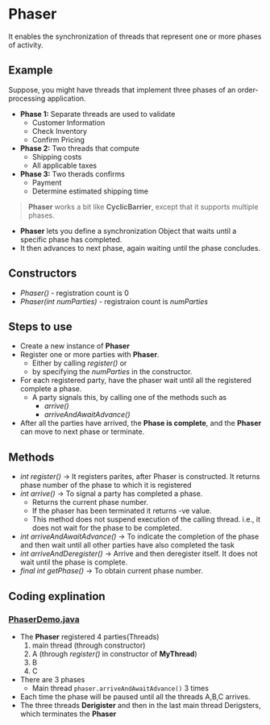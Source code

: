 # Phaser

It enables the synchronization of threads that represent one or more phases of activity.

## Example

Suppose, you might have threads that implement three phases of an order-processing application.

- **Phase 1:** Separate threads are used to validate
    - Customer Information
    - Check Inventory
    - Confirm Pricing
- **Phase 2:** Two threads that compute
    - Shipping costs
    - All applicable taxes
- **Phase 3:** Two therads confirms
    - Payment
    - Determine estimated shipping time

> **Phaser** works a bit like **CyclicBarrier**, except that it supports multiple phases.

- **Phaser** lets you define a synchronization Object that waits until a specific phase has completed. 
- It then advances to next phase, again waiting until the phase concludes.

## Constructors

- *Phaser()* - registration count is 0
- *Phaser(int numParties)* - registraion count is *numParties*

## Steps to use

- Create a new instance of **Phaser**
- Register one or more parties with **Phaser**. 
    - Either by calling *register()* or 
    - by specifying the *numParties* in the constructor.
- For each registered party, have the phaser wait until all the registered complete a phase.
    - A party signals this, by calling one of the methods such as 
        - *arrive()*
        - *arriveAndAwaitAdvance()*
- After all the parties have arrived, the **Phase is complete**, and the **Phaser** can move to next phase or terminate.

## Methods

- *int register()* -> It registers parites, after Phaser is constructed. It returns phase number of the phase to which it is registered
- *int arrive()* -> To signal a party has completed a phase. 
    - Returns the current phase number. 
    - If the phaser has been terminated it returns -ve value. 
    - This method does not suspend execution of the calling thread. i.e., it does not wait for the phase to be completed. 
- *int arriveAndAwaitAdvance()* -> To indicate the completion of the phase and then wait until all other parties have also completed the task
- *int arriveAndDeregister()* -> Arrive and then deregister itself. It does not wait until the phase is complete.
- *final int getPhase()* -> To obtain current phase number.

## Coding explination

### [PhaserDemo.java](Demo1/PhaserDemo.java)

- The **Phaser** registered 4 parties(Threads)
    1. main thread (through constructor)
    2. A (through *register()* in constructor of **MyThread**)
    3. B
    4. C
- There are 3 phases
    - Main thread `phaser.arriveAndAwaitAdvance()` 3 times
- Each time the phase will be paused until all the threads A,B,C arrives.
- The three threads **Derigister** and then in the last main thread Derigsters, which terminates the **Phaser**


